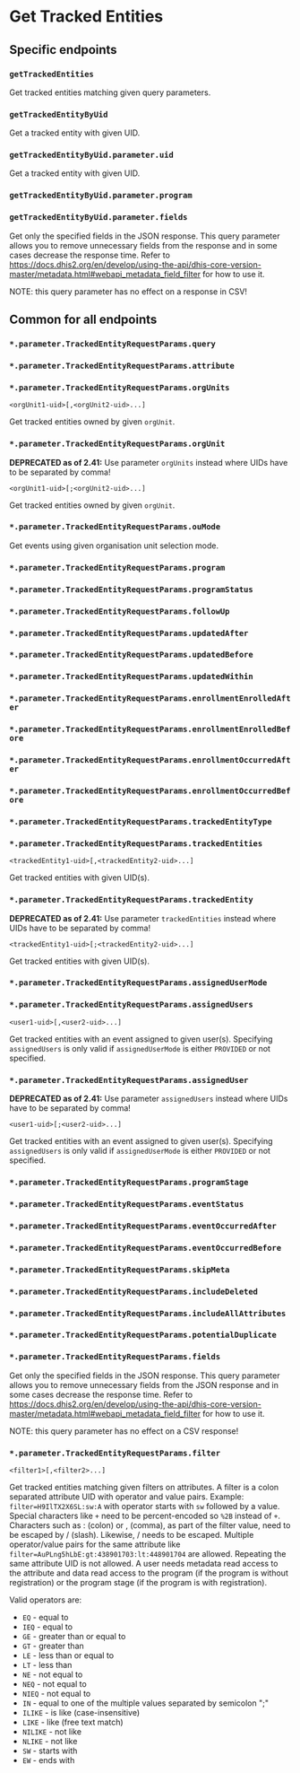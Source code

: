 # Get Tracked Entities

## Specific endpoints

### `getTrackedEntities`

Get tracked entities matching given query parameters.

### `getTrackedEntityByUid`

Get a tracked entity with given UID.

### `getTrackedEntityByUid.parameter.uid`

Get a tracked entity with given UID.

### `getTrackedEntityByUid.parameter.program`

### `getTrackedEntityByUid.parameter.fields`

Get only the specified fields in the JSON response. This query parameter allows you to remove unnecessary fields from
the response and in some cases decrease the response time. Refer to
https://docs.dhis2.org/en/develop/using-the-api/dhis-core-version-master/metadata.html#webapi_metadata_field_filter
for how to use it.

NOTE: this query parameter has no effect on a response in CSV!

## Common for all endpoints

### `*.parameter.TrackedEntityRequestParams.query`

### `*.parameter.TrackedEntityRequestParams.attribute`

### `*.parameter.TrackedEntityRequestParams.orgUnits`

`<orgUnit1-uid>[,<orgUnit2-uid>...]`

Get tracked entities owned by given `orgUnit`.

### `*.parameter.TrackedEntityRequestParams.orgUnit`

**DEPRECATED as of 2.41:** Use parameter `orgUnits` instead where UIDs have to be separated by comma!

`<orgUnit1-uid>[;<orgUnit2-uid>...]`

Get tracked entities owned by given `orgUnit`.

### `*.parameter.TrackedEntityRequestParams.ouMode`

Get events using given organisation unit selection mode.

### `*.parameter.TrackedEntityRequestParams.program`

### `*.parameter.TrackedEntityRequestParams.programStatus`

### `*.parameter.TrackedEntityRequestParams.followUp`

### `*.parameter.TrackedEntityRequestParams.updatedAfter`

### `*.parameter.TrackedEntityRequestParams.updatedBefore`

### `*.parameter.TrackedEntityRequestParams.updatedWithin`

### `*.parameter.TrackedEntityRequestParams.enrollmentEnrolledAfter`

### `*.parameter.TrackedEntityRequestParams.enrollmentEnrolledBefore`

### `*.parameter.TrackedEntityRequestParams.enrollmentOccurredAfter`

### `*.parameter.TrackedEntityRequestParams.enrollmentOccurredBefore`

### `*.parameter.TrackedEntityRequestParams.trackedEntityType`

### `*.parameter.TrackedEntityRequestParams.trackedEntities`

`<trackedEntity1-uid>[,<trackedEntity2-uid>...]`

Get tracked entities with given UID(s).

### `*.parameter.TrackedEntityRequestParams.trackedEntity`

**DEPRECATED as of 2.41:** Use parameter `trackedEntities` instead where UIDs have to be separated by comma!

`<trackedEntity1-uid>[;<trackedEntity2-uid>...]`

Get tracked entities with given UID(s).

### `*.parameter.TrackedEntityRequestParams.assignedUserMode`

### `*.parameter.TrackedEntityRequestParams.assignedUsers`

`<user1-uid>[,<user2-uid>...]`

Get tracked entities with an event assigned to given user(s). Specifying `assignedUsers` is only valid
if `assignedUserMode` is either `PROVIDED` or not specified.

### `*.parameter.TrackedEntityRequestParams.assignedUser`

**DEPRECATED as of 2.41:** Use parameter `assignedUsers` instead where UIDs have to be separated by comma!

`<user1-uid>[;<user2-uid>...]`

Get tracked entities with an event assigned to given user(s). Specifying `assignedUsers` is only valid
if `assignedUserMode` is either `PROVIDED` or not specified.

### `*.parameter.TrackedEntityRequestParams.programStage`

### `*.parameter.TrackedEntityRequestParams.eventStatus`

### `*.parameter.TrackedEntityRequestParams.eventOccurredAfter`

### `*.parameter.TrackedEntityRequestParams.eventOccurredBefore`

### `*.parameter.TrackedEntityRequestParams.skipMeta`

### `*.parameter.TrackedEntityRequestParams.includeDeleted`

### `*.parameter.TrackedEntityRequestParams.includeAllAttributes`

### `*.parameter.TrackedEntityRequestParams.potentialDuplicate`

### `*.parameter.TrackedEntityRequestParams.fields`

Get only the specified fields in the JSON response. This query parameter allows you to remove unnecessary fields from
the JSON response and in some cases decrease the response time. Refer to
https://docs.dhis2.org/en/develop/using-the-api/dhis-core-version-master/metadata.html#webapi_metadata_field_filter
for how to use it.

NOTE: this query parameter has no effect on a CSV response!

### `*.parameter.TrackedEntityRequestParams.filter`

`<filter1>[,<filter2>...]`

Get tracked entities matching given filters on attributes. A filter is a colon separated attribute UID with operator and
value pairs. Example: `filter=H9IlTX2X6SL:sw:A` with operator starts with `sw` followed by a value. Special characters
like `+` need to be percent-encoded so `%2B` instead of `+`. Characters such as : (colon) or , (comma), as part of the 
filter value, need to be escaped by / (slash). Likewise, / needs to be escaped. Multiple operator/value pairs for the 
same attribute like `filter=AuPLng5hLbE:gt:438901703:lt:448901704` are allowed. Repeating the same attribute UID 
is not allowed.  A user needs metadata read access to the attribute and data read access to the program 
(if the program is without registration) or the program stage (if the program is with registration).

Valid operators are:

- `EQ` - equal to
- `IEQ` - equal to
- `GE` - greater than or equal to
- `GT` - greater than
- `LE` - less than or equal to
- `LT` - less than
- `NE` - not equal to
- `NEQ` - not equal to
- `NIEQ` - not equal to
- `IN` - equal to one of the multiple values separated by semicolon ";"
- `ILIKE` - is like (case-insensitive)
- `LIKE` - like (free text match)
- `NILIKE` - not like
- `NLIKE` - not like
- `SW` - starts with
- `EW` - ends with
